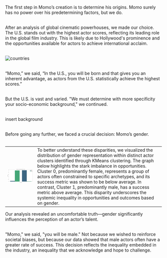 The first step in Momo’s creation is to determine his origins. Momo surely has no power over his predetermining factors, but we do. <br><br>

After an analysis of global cinematic powerhouses, we made our choice. The U.S. stands out with the highest actor scores, reflecting its leading role in the global film industry. This is likely due to Hollywood's prominence and the opportunities available for actors to achieve international acclaim.<br><br>

<img src="assets/media/countries.png" alt="countries" class="birth-countries"> <br><br>

“Momo,” we said,  “In the U.S., you will be born and that gives you an inherent advantage, as actors from the U.S. statistically achieve the highest scores.”<br><br>

But the U.S. is vast and varied. "We must determine with more specificity your socio-economic background," we continued. <br><br>

insert background <br><br>

Before going any further, we faced a crucial decision: Momo’s gender. <br><br>

<table class="table-plot-text">
  <tr>
    <td class="table-side-plot-td">
      <img src="assets/media/gender_proportion.jpg" alt="plot" class="table-side-plot-img">
    </td>
    <td class="table-side-text-td">
      To better understand these disparities, we visualized the distribution of gender representation within distinct actor clusters identified through KMeans clustering. The graph below highlights the stark imbalance in opportunities. Cluster 0, predominantly female, represents a group of actors often constrained to specific archetypes, and its success metric was shown to be below average. In contrast, Cluster 1, predominantly male, has a success metric above average. This disparity underscores the systemic inequality in opportunities and outcomes based on gender.
    </td>
  </tr>
</table>

Our analysis revealed an uncomfortable truth—gender significantly influences the perception of an actor’s talent.  <br><br>

"Momo," we said, "you will be male." Not because we wished to reinforce societal biases, but because our data showed that male actors often have a greater rate of success. This decision reflects the inequality embedded in the industry, an inequality that we acknowledge and hope to challenge.  <br><br>

